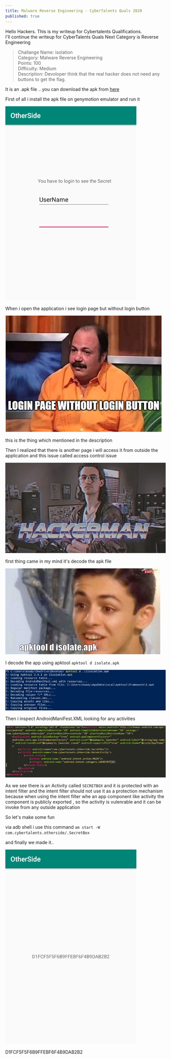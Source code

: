 ```yaml
---
title: Malware Reverse Engineering - CyberTalents Quals 2020
published: true
---
```


Hello Hackers.
This is my writeup for Cybertalents Qualifications. <br>
I'll continue the writeup for CyberTalents Quals Next Category is Reverse Engineering <br>

> Challange Name: isolation <br>
> Category: Malware Reverse Engineering <br>
> Points: 100  <br>
> Difficulty: Medium <br>
> Description: Devoloper think that the real hacker does not need any buttons to get the flag.

It is an .apk file .. you can download the apk from [here](https://hubchallenges.s3-eu-west-1.amazonaws.com/Reverse/isolation.apk) <br>


First of all i install the apk file on genymotion emulator and run it <br>


![](/../../assets/img/1.PNG)<br>


When i open the application i see login page but without login button

![](/../../assets/img/blahdf.PNG)<br>

this is the thing which mentioned in the description 

Then I realized that there is another page i will access it from outside the application and this issue called access control issue 

![](/../../assets/img/hackerman.jpg)<br>

first thing came in my mind it's decode the apk file

![](/../../assets/img/apk.PNG)<br>

I decode the app using apktool `apktool d isolate.apk`

![](/../../assets/img/2.PNG)<br>

Then i inspect AndroidManiFest.XML looking for any activities

![](/../../assets/img/3.PNG)<br>

As we see there is an Activity called `SECRETBOX` and it is protected with an intent filter 
and the intent filter should not use it as a protection mechanism because when using the intent filter whe an app component like activity the component is publicly exported , so the activity is vulenrable and it can be invoke from any outside application

So let's make some fun 

via adb shell i use this command `am start -W com.cybertalents.otherside/.SecretBox`

and finally we made it.. 

![](/../../assets/img/4.PNG)<br>

D1FCF5F5F6B9FFEBF6F4B9DAB2B2


